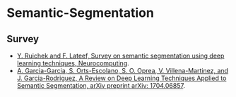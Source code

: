 # Semantic-Segmentation
## Survey

* [Y. Ruichek and F. Lateef, Survey on semantic segmentation using deep learning techniques, Neurocomputing](https://www.sciencedirect.com/science/article/abs/pii/S092523121930181X).
* [A. Garcia-Garcia, S. Orts-Escolano, S. O. Oprea, V. Villena-Martinez, and J. Garcia-Rodriguez, A Review on Deep Learning Techniques Applied to Semantic Segmentation, arXiv preprint arXiv: 1704.06857](https://arxiv.org/abs/1704.06857).
